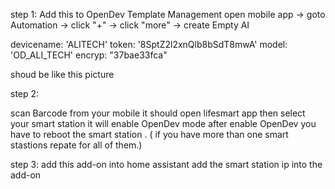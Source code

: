 
step 1:
Add this to OpenDev Template Management
open mobile app -> goto Automation -> click "+" -> click "more" -> create Empty AI

devicename: 'ALITECH'
token: '8SptZ2l2xnQlb8bSdT8mwA'
model: 'OD_ALI_TECH'
encryp: "37bae33fca"

shoud be like this picture


step 2:

scan Barcode from your mobile it should open lifesmart app then select your smart station 
it will enable OpenDev mode after enable OpenDev you have to reboot the smart station . ( if you have more than one smart stastions repate for all of them.)

step 3: 
add this add-on into home assistant add the smart station ip into the add-on